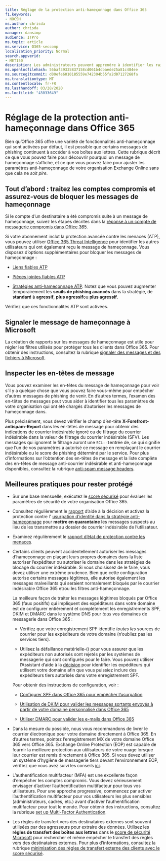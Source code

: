 ```yaml
---
title: Réglage de la protection anti-hameçonnage dans Office 365
f1.keywords:
- NOCSH
ms.author: chrisda
author: chrisda
manager: dansimp
audience: ITPro
ms.topic: article
ms.service: O365-seccomp
localization_priority: Normal
search.appverid:
- MET150
description: Les administrateurs peuvent apprendre à identifier les raisons et le mode de réception des messages de hameçonnage, ainsi que la marche à suivre pour éviter d’autres messages de phishing à l’avenir.
ms.openlocfilehash: 56baf39335837158cd061b4cbaede25a81c484ee
ms.sourcegitcommit: d00efe6010185559e742304b55fa2d07127268fa
ms.translationtype: MT
ms.contentlocale: fr-FR
ms.lasthandoff: 03/28/2020
ms.locfileid: "43033649"
---
```

# <a name="tune-anti-phishing-protection-in-office-365"></a>Réglage de la protection anti-hameçonnage dans Office 365

Bien qu’Office 365 offre une variété de fonctionnalités anti-hameçonnage qui sont activées par défaut, il est possible que certains messages de phishing continuent à accéder à vos boîtes aux lettres. Cette rubrique décrit ce que vous pouvez faire pour découvrir pourquoi un message de hameçonnage s’affiche, et ce que vous pouvez faire pour ajuster les paramètres anti-hameçonnage de votre organisation Exchange Online sans que cela ne _soit pire_.

## <a name="first-things-first-deal-with-any-compromised-accounts-and-make-sure-you-block-any-more-phishing-messages-from-getting-through"></a>Tout d’abord : traitez les comptes compromis et assurez-vous de bloquer les messages de hameçonnage

Si le compte d’un destinataire a été compromis suite à un message de hameçonnage, suivez les étapes décrites dans la [réponse à un compte de messagerie compromis dans Office 365](responding-to-a-compromised-email-account.md).

Si votre abonnement inclut la protection avancée contre les menaces (ATP), vous pouvez utiliser [Office 365 Threat Intelligence](office-365-ti.md) pour identifier les autres utilisateurs qui ont également reçu le message de hameçonnage. Vous disposez d’options supplémentaires pour bloquer les messages de hameçonnage :

- [Liens fiables ATP](set-up-atp-safe-links-policies.md)

- [Pièces jointes fiables ATP](set-up-atp-safe-attachments-policies.md)

- [Stratégies anti-hameçonnage ATP](set-up-anti-phishing-policies.md). Notez que vous pouvez augmenter temporairement les **seuils de phishing avancés** dans la stratégie, de **standard** à **agressif**, **plus agressif**ou **plus agressif**.

Vérifiez que ces fonctionnalités ATP sont activées.

## <a name="report-the-phishing-message-to-microsoft"></a>Signaler le message de hameçonnage à Microsoft

La création de rapports sur les messages de hameçonnage est utile pour régler les filtres utilisés pour protéger tous les clients dans Office 365. Pour obtenir des instructions, consultez la rubrique [signaler des messages et des fichiers à Microsoft](report-junk-email-messages-to-microsoft.md).

## <a name="inspect-the-message-headers"></a>Inspecter les en-têtes de message

Vous pouvez examiner les en-têtes du message de hameçonnage pour voir s’il y a quelque chose que vous pouvez faire vous-même pour empêcher d’autres messages de phishing de venir. En d’autres termes, l’examen des en-têtes de messages peut vous aider à identifier tous les paramètres de votre organisation qui ont été chargés d’autoriser les messages de hameçonnage dans.

Plus précisément, vous devez vérifier le champ d’en-tête **X-Forefront-antispam-Report** dans les en-têtes de message pour obtenir des indications de courrier indésirable ignoré ou de filtrage du courrier indésirable dans la valeur de filtrage du courrier indésirable (SFV). Les messages qui ignorent le filtrage auront une `SCL:-1`entrée de, ce qui signifie que l’un de vos paramètres a autorisé ce message en remplaçant le courrier indésirable ou le score de phishing déterminé par le service. Pour plus d’informations sur l’obtention des en-têtes de message et la liste complète des en-têtes de message anti-courrier indésirable et anti-hameçonnage disponibles, consultez la rubrique [anti-spam message headers](https://docs.microsoft.com/office365/SecurityCompliance/anti-spam-message-headers).

## <a name="best-practices-to-stay-protected"></a>Meilleures pratiques pour rester protégé

- Sur une base mensuelle, exécutez le [score sécurisé](../mtp/microsoft-secure-score.md) pour évaluer les paramètres de sécurité de votre organisation Office 365.

- Consultez régulièrement le [rapport](learn-about-spoof-intelligence.md) d’aide à la décision et activez la protection contre l' [usurpation d’identité dans la stratégie anti-hameçonnage](learn-about-spoof-intelligence.md#configuring-the-anti-spoofing-policy) pour **mettre en quarantaine** les messages suspects au lieu de les transmettre au dossier de courrier indésirable de l’utilisateur.

- Examinez régulièrement le [rapport d’état de protection contre les menaces](view-reports-for-atp.md#threat-protection-status-report).

- Certains clients peuvent accidentellement autoriser les messages d’hameçonnage en plaçant leurs propres domaines dans la liste autoriser l’expéditeur ou autoriser le domaine dans les stratégies de blocage du courrier indésirable. Si vous choisissez de le faire, vous devez utiliser une extrême prudence. Bien que cette configuration autorise certains messages légitimes, elle autorise également les messages malveillants qui seraient normalement bloqués par le courrier indésirable Office 365 et/ou les filtres anti-hameçonnage.

  La meilleure façon de traiter les messages légitimes bloqués par Office 365 (faux positifs) qui impliquent des expéditeurs dans votre domaine est de configurer entièrement et complètement les enregistrements SPF, DKIM et DMARC dans le système DNS pour _tous_ vos domaines de messagerie dans Office 365 :

  - Vérifiez que votre enregistrement SPF identifie _toutes les_ sources de courrier pour les expéditeurs de votre domaine (n’oubliez pas les services tiers).

  - Utilisez la défaillance matérielle\-() pour vous assurer que les expéditeurs non autorisés sont rejetés par les systèmes de messagerie qui sont configurés pour le faire. Vous pouvez utiliser l’Assistant d’aide à la [décision](https://docs.microsoft.com/office365/securitycompliance/learn-about-spoof-intelligence) pour identifier les expéditeurs qui utilisent votre domaine afin que vous puissiez inclure des expéditeurs tiers autorisés dans votre enregistrement SPF.

  Pour obtenir des instructions de configuration, voir :
  
  - [Configurer SPF dans Office 365 pour empêcher l’usurpation](set-up-spf-in-office-365-to-help-prevent-spoofing.md)

  - [Utilisation de DKIM pour valider les messages sortants envoyés à partir de votre domaine personnalisé dans Office 365](use-dkim-to-validate-outbound-email.md)

  - [Utiliser DMARC pour valider les e-mails dans Office 365](use-dmarc-to-validate-email.md)

- Dans la mesure du possible, nous vous recommandons de livrer le courrier électronique pour votre domaine directement à Office 365. En d’autres termes, pointez l’enregistrement MX de votre domaine Office 365 vers Office 365. Exchange Online Protection (EOP) est capable de fournir la meilleure protection aux utilisateurs de votre nuage lorsque leur courrier est remis directement à Office 365. Si vous devez utiliser un système d’hygiène de messagerie tiers devant l’environnement EOP, vérifiez que vous avez suivi les conseils [ici](https://docs.microsoft.com/exchange/mail-flow-best-practices/manage-mail-flow-using-third-party-cloud).

- L’authentification multifacteur (MFA) est une excellente façon d’empêcher les comptes compromis. Vous devez sérieusement envisager d’activer l’authentification multifacteur pour tous vos utilisateurs. Pour une approche progressive, commencez par activer l’authentification multifacteur pour vos utilisateurs les plus sensibles (administrateurs, cadres, etc.) avant d’activer l’authentification multifacteur pour tout le monde. Pour obtenir des instructions, consultez la rubrique [set up Multi-Factor Authentication](https://docs.microsoft.com/office365/admin/security-and-compliance/set-up-multi-factor-authentication).

- Les règles de transfert vers des destinataires externes sont souvent utilisées par des agresseurs pour extraire des données. Utilisez les **règles de transfert des boîtes aux lettres** dans le [score de sécurité Microsoft](../mtp/microsoft-secure-score.md) pour rechercher et même empêcher le transfert des règles vers des destinataires externes. Pour plus d’informations, consultez la rubrique [minimisation des règles de transfert externe des clients avec le score sécurisé](https://blogs.technet.microsoft.com/office365security/mitigating-client-external-forwarding-rules-with-secure-score/).
